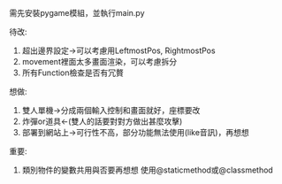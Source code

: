 需先安裝pygame模組，並執行main.py

待改:  
  1. 超出邊界設定->可以考慮用LeftmostPos, RightmostPos  
  2. movement裡面太多畫面渲染，可以考慮拆分  
  3. 所有Function檢查是否有冗贅

想做:  
  1. 雙人單機->分成兩個輸入控制和畫面就好，座標要改  
  2. 炸彈or道具<-(雙人的話要對對方做出甚麼攻擊)  
  3. 部署到網站上->可行性不高，部分功能無法使用(like音訊)，再想想  

重要:  
  1. 類別物件的變數共用與否要再想想 使用@staticmethod或@classmethod

